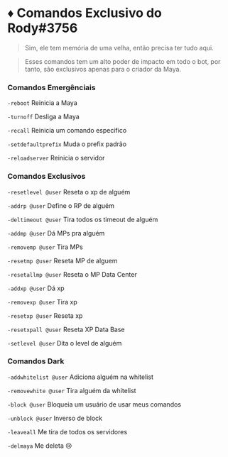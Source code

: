 # ♦️ Comandos Exclusivo do Rody#3756
> Sim, ele tem memória de uma velha, então precisa ter tudo aqui.

> Esses comandos tem um alto poder de impacto em todo o bot, por tanto, são exclusivos apenas para o criador da Maya.

### Comandos Emergênciais

`-reboot` Reinicia a Maya

`-turnoff` Desliga a Maya

`-recall` Reinicia um comando especifico

`-setdefaultprefix` Muda o prefix padrão

`-reloadserver` Reinicia o servidor

### Comandos Exclusivos

`-resetlevel @user` Reseta o xp de alguém

`-addrp @user` Define o RP de alguém

`-deltimeout @user` Tira todos os timeout de alguém

`-addmp @user` Dá MPs pra alguém

`-removemp @user` Tira MPs

`-resetmp @user` Reseta MP de alguem

`-resetallmp @user` Reseta o MP Data Center

`-addxp @user` Dá xp

`-removexp @user` Tira xp

`-resetxp @user` Reseta xp

`-resetxpall @user` Reseta XP Data Base

`-setlevel @user` Dita o level de alguém

### Comandos Dark

`-addwhitelist @user` Adiciona alguém na whitelist

`-removewhite @user` Tira alguém da whitelist

`-block @user` Bloqueia um usuário de usar meus comandos

`-unblock @user` Inverso de block

`-leaveall` Me tira de todos os servidores

`-delmaya` Me deleta :cry: